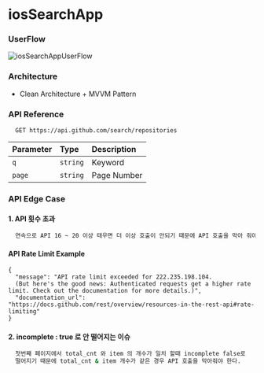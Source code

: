 # iosSearchApp
### UserFlow
<picture>
  <source media="(prefers-color-scheme: dark)" srcset="https://github.com/ejssong/iosSearchApp/assets/59044882/ebed175e-d01e-48d5-850b-e6b82bbd3fa8">
  <source media="(prefers-color-scheme: light)" srcset="https://github.com/ejssong/iosSearchApp/assets/59044882/c36bac04-461e-4b04-bbe4-e0c0012171f1">
  <img alt="iosSearchAppUserFlow" src="https://github.com/ejssong/iosSearchApp/assets/59044882/c36bac04-461e-4b04-bbe4-e0c0012171f1">
</picture>

### Architecture
- Clean Architecture + MVVM Pattern

### API Reference

```
  GET https://api.github.com/search/repositories
```

| Parameter | Type     | Description                |
| :-------- | :------- | :------------------------- |
| `q` | `string` | Keyword  |
| `page` | `string` | Page Number |


### API Edge Case
#### 1.  API 횟수 초과
```bash
  연속으로 API 16 ~ 20 이상 태우면 더 이상 호출이 안되기 때문에 API 호출을 막아 줘야 한다.
```
#### API Rate Limit Example
```
{
  "message": "API rate limit exceeded for 222.235.198.104. 
  (But here's the good news: Authenticated requests get a higher rate limit. Check out the documentation for more details.)",
  "documentation_url": "https://docs.github.com/rest/overview/resources-in-the-rest-api#rate-limiting"
}
```

#### 2. incomplete : true 로 안 떨어지는 이슈
```bash
  첫번째 페이지에서 total_cnt 와 item 의 개수가 일치 할때 incomplete false로 
  떨어지기 때문에 total_cnt & item 개수가 같은 경우 API 호출을 막아줘야 한다.
```

